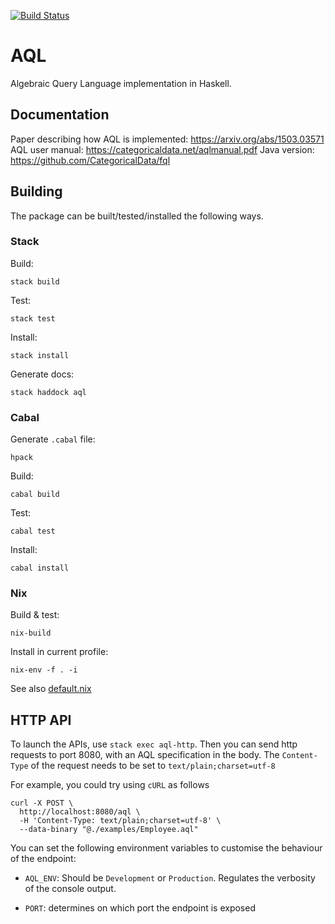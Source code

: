 [![Build Status](https://travis-ci.com/statebox/aql.svg?branch=master&token=Ljpteop2x6Z8X4NsFyyn)](https://travis-ci.com/statebox/aql)

# AQL

Algebraic Query Language implementation in Haskell.

## Documentation

Paper describing how AQL is implemented: https://arxiv.org/abs/1503.03571
AQL user manual: https://categoricaldata.net/aqlmanual.pdf
Java version: https://github.com/CategoricalData/fql

## Building

The package can be built/tested/installed the following ways.

### Stack

Build:

`stack build`

Test:

`stack test`

Install:

`stack install`

Generate docs:

`stack haddock aql`

### Cabal

Generate `.cabal` file:

`hpack`

Build:

`cabal build`

Test:

`cabal test`

Install:

`cabal install`

### Nix

Build & test:

`nix-build`

Install in current profile:

`nix-env -f . -i`

See also [default.nix](default.nix)

## HTTP API

To launch the APIs, use `stack exec aql-http`. Then you can send http requests to port 8080, with an AQL specification in the body. The `Content-Type` of the request needs to be set to `text/plain;charset=utf-8`

For example, you could try using `cURL` as follows

```
curl -X POST \
  http://localhost:8080/aql \
  -H 'Content-Type: text/plain;charset=utf-8' \
  --data-binary "@./examples/Employee.aql"
```

You can set the following environment variables to customise the behaviour of the endpoint:

- `AQL_ENV`: Should be `Development` or `Production`. Regulates the verbosity of the console output.

- `PORT`: determines on which port the endpoint is exposed
